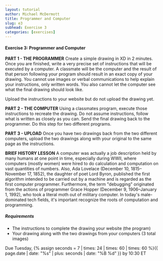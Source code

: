 ```yaml
---
layout: tutorial
author: Michael McDermott
title: Programmer and Computer
slug: e3
subhead: Exercise 3
categories: [exercises]
---
```

#### Exercise 3: Programmer and Computer

**PART 1 - THE PROGRAMMER** Create a simple drawing in XD in 2 minutes. Once you are finished, write a very precise set of instructions that will be executed by a computer. A classmate will be the computer and the result of that person following your program should result in an exact copy of your drawing. You cannot use images or verbal communications to help explain your instructions, only written words. You also cannot let the computer see what the final drawing should look like.

Upload the instructions to your website but do not upload the drawing yet.

**PART 2 - THE COMPUTER** Using a classmates program, execute those instructions to recreate the drawing. Do not assume instructions, follow what is written as closely as you can. Send the final drawing back to the programmer. Do this step for two different programs.

**PART 3 - UPLOAD** Once you have two drawings back from the two different computers, upload the two drawings along with your original to the same page as the instructions.

**BRIEF HISTORY LESSON** A computer was actually a job description held by many humans at one point in time, especially during WWII, where computers (mostly women) were hired to do calculation and computation on vast quantities of numbers. Also, Ada Lovelace (December 10, 1815–November 17, 1852), the daughter of poet Lord Byron, published the first algorithm intended to be carried out by a machine and is regarded as the first computer programmer. Furthermore, the term "debugging" originated from the actions of programmer Grace Hopper (December 9, 1906–January 1, 1992), who took a literal moth out of military computer. In today's male-dominated tech fields, it's important recognize the roots of computation and programming.

##### Requirements

* The instructions to complete the drawing your website (the program)
* Your drawing along with the two drawings from your computers (3 total images)

<span class="due">Due Tuesday, {% assign seconds = 7 | times: 24 | times: 60 | times: 60 %}{{ page.date | date: "%s" | plus: seconds | date: "%B %d" }} by 10:30 ET</span>
